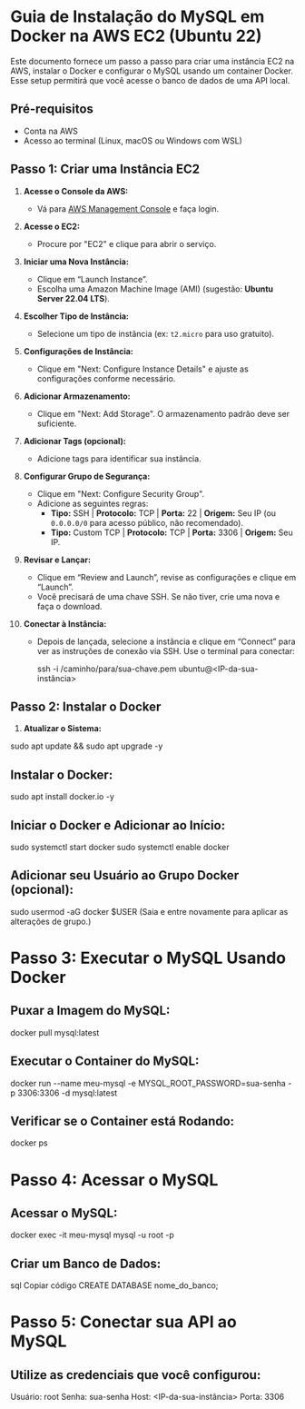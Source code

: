 # Guia de Instalação do MySQL em Docker na AWS EC2 (Ubuntu 22)

Este documento fornece um passo a passo para criar uma instância EC2 na AWS, instalar o Docker e configurar o MySQL usando um container Docker. Esse setup permitirá que você acesse o banco de dados de uma API local.

## Pré-requisitos

- Conta na AWS
- Acesso ao terminal (Linux, macOS ou Windows com WSL)

## Passo 1: Criar uma Instância EC2

1. **Acesse o Console da AWS:**
   - Vá para [AWS Management Console](https://aws.amazon.com/console/) e faça login.

2. **Acesse o EC2:**
   - Procure por "EC2" e clique para abrir o serviço.

3. **Iniciar uma Nova Instância:**
   - Clique em “Launch Instance”.
   - Escolha uma Amazon Machine Image (AMI) (sugestão: **Ubuntu Server 22.04 LTS**).

4. **Escolher Tipo de Instância:**
   - Selecione um tipo de instância (ex: `t2.micro` para uso gratuito).

5. **Configurações de Instância:**
   - Clique em "Next: Configure Instance Details" e ajuste as configurações conforme necessário.

6. **Adicionar Armazenamento:**
   - Clique em "Next: Add Storage". O armazenamento padrão deve ser suficiente.

7. **Adicionar Tags (opcional):**
   - Adicione tags para identificar sua instância.

8. **Configurar Grupo de Segurança:**
   - Clique em "Next: Configure Security Group".
   - Adicione as seguintes regras:
     - **Tipo:** SSH | **Protocolo:** TCP | **Porta:** 22 | **Origem:** Seu IP (ou `0.0.0.0/0` para acesso público, não recomendado).
     - **Tipo:** Custom TCP | **Protocolo:** TCP | **Porta:** 3306 | **Origem:** Seu IP.

9. **Revisar e Lançar:**
   - Clique em “Review and Launch”, revise as configurações e clique em “Launch”.
   - Você precisará de uma chave SSH. Se não tiver, crie uma nova e faça o download.

10. **Conectar à Instância:**
    - Depois de lançada, selecione a instância e clique em “Connect” para ver as instruções de conexão via SSH. Use o terminal para conectar:
      
      ssh -i /caminho/para/sua-chave.pem ubuntu@<IP-da-sua-instância>
      

## Passo 2: Instalar o Docker

1. **Atualizar o Sistema:**

sudo apt update && sudo apt upgrade -y

## Instalar o Docker:

sudo apt install docker.io -y

## Iniciar o Docker e Adicionar ao Início:

sudo systemctl start docker
sudo systemctl enable docker

## Adicionar seu Usuário ao Grupo Docker (opcional):

sudo usermod -aG docker $USER
(Saia e entre novamente para aplicar as alterações de grupo.)

# Passo 3: Executar o MySQL Usando Docker

## Puxar a Imagem do MySQL:

docker pull mysql:latest

## Executar o Container do MySQL:

docker run --name meu-mysql -e MYSQL_ROOT_PASSWORD=sua-senha -p 3306:3306 -d mysql:latest

## Verificar se o Container está Rodando:

docker ps

# Passo 4: Acessar o MySQL

## Acessar o MySQL:

docker exec -it meu-mysql mysql -u root -p

## Criar um Banco de Dados:

sql
Copiar código
CREATE DATABASE nome_do_banco;

# Passo 5: Conectar sua API ao MySQL

## Utilize as credenciais que você configurou:

Usuário: root
Senha: sua-senha
Host: <IP-da-sua-instância>
Porta: 3306